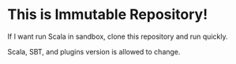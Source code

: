 # This is Immutable Repository!

If I want run Scala in sandbox, clone this repository and run quickly.

Scala, SBT, and plugins version is allowed to change.
